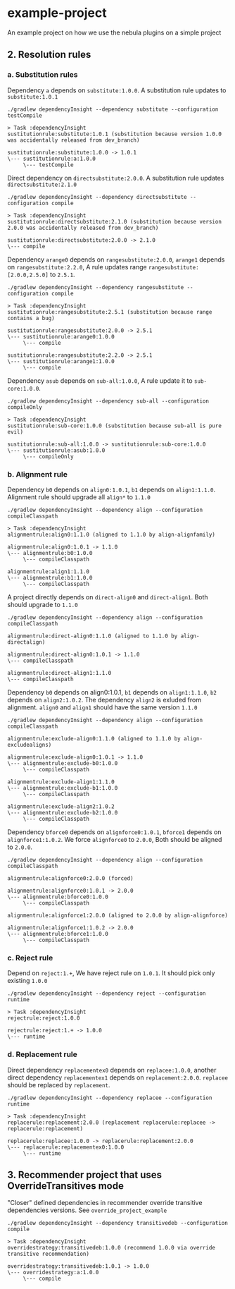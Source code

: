 # example-project
An example project on how we use the nebula plugins on a simple project

## 2. Resolution rules
### a. Substitution rules

Dependency `a` depends on `substitute:1.0.0`. A substitution rule updates to `substitute:1.0.1`

`./gradlew dependencyInsight --dependency substitute --configuration testCompile`

```
> Task :dependencyInsight
sustitutionrule:substitute:1.0.1 (substitution because version 1.0.0 was accidentally released from dev_branch)

sustitutionrule:substitute:1.0.0 -> 1.0.1
\--- sustitutionrule:a:1.0.0
     \--- testCompile
```

Direct dependency on `directsubstitute:2.0.0`. A substitution rule updates `directsubstitute:2.1.0`

`./gradlew dependencyInsight --dependency directsubstitute --configuration compile`

```
> Task :dependencyInsight
sustitutionrule:directsubstitute:2.1.0 (substitution because version 2.0.0 was accidentally released from dev_branch)

sustitutionrule:directsubstitute:2.0.0 -> 2.1.0
\--- compile
```  

Dependency `arange0` depends on `rangesubstitute:2.0.0`, `arange1` depends on `rangesubstitute:2.2.0`, A rule updates range `rangesubstitute:[2.0.0,2.5.0]` to `2.5.1`.

`./gradlew dependencyInsight --dependency rangesubstitute --configuration compile`

```
> Task :dependencyInsight
sustitutionrule:rangesubstitute:2.5.1 (substitution because range contains a bug)

sustitutionrule:rangesubstitute:2.0.0 -> 2.5.1
\--- sustitutionrule:arange0:1.0.0
     \--- compile

sustitutionrule:rangesubstitute:2.2.0 -> 2.5.1
\--- sustitutionrule:arange1:1.0.0
     \--- compile
```

Dependency `asub` depends on `sub-all:1.0.0`, A rule update it to `sub-core:1.0.0`.

`./gradlew dependencyInsight --dependency sub-all --configuration compileOnly`

```
> Task :dependencyInsight
sustitutionrule:sub-core:1.0.0 (substitution because sub-all is pure evil)

sustitutionrule:sub-all:1.0.0 -> sustitutionrule:sub-core:1.0.0
\--- sustitutionrule:asub:1.0.0
     \--- compileOnly
```

### b. Alignment rule

Dependency `b0` depends on `align0:1.0.1`, `b1` depends on `align1:1.1.0`. Alignment rule should upgrade all `align*` to `1.1.0`

`./gradlew dependencyInsight --dependency align --configuration compileClasspath`

```
> Task :dependencyInsight
alignmentrule:align0:1.1.0 (aligned to 1.1.0 by align-alignfamily)

alignmentrule:align0:1.0.1 -> 1.1.0
\--- alignmentrule:b0:1.0.0
     \--- compileClasspath

alignmentrule:align1:1.1.0
\--- alignmentrule:b1:1.0.0
     \--- compileClasspath
```

A project directly depends on `direct-align0` and `direct-align1`. Both should upgrade to `1.1.0`

`./gradlew dependencyInsight --dependency align --configuration compileClasspath`

```
alignmentrule:direct-align0:1.1.0 (aligned to 1.1.0 by align-directalign)

alignmentrule:direct-align0:1.0.1 -> 1.1.0
\--- compileClasspath

alignmentrule:direct-align1:1.1.0
\--- compileClasspath
```

Dependency `b0` depends on align0:1.0.1, `b1` depends on `align1:1.1.0`, `b2` depends on `align2:1.0.2`. The dependency `align2` is exluded from alignment. `align0` and `align1` should have the same version `1.1.0`

`./gradlew dependencyInsight --dependency align --configuration compileClasspath`

```
alignmentrule:exclude-align0:1.1.0 (aligned to 1.1.0 by align-excludealigns)

alignmentrule:exclude-align0:1.0.1 -> 1.1.0
\--- alignmentrule:exclude-b0:1.0.0
     \--- compileClasspath

alignmentrule:exclude-align1:1.1.0
\--- alignmentrule:exclude-b1:1.0.0
     \--- compileClasspath

alignmentrule:exclude-align2:1.0.2
\--- alignmentrule:exclude-b2:1.0.0
     \--- compileClasspath
```

Dependency `bforce0` depends on `alignforce0:1.0.1`, `bforce1` depends on `alignforce1:1.0.2`. We force `alignforce0` to `2.0.0`, Both should be aligned to `2.0.0`.

`./gradlew dependencyInsight --dependency align --configuration compileClasspath`

```
alignmentrule:alignforce0:2.0.0 (forced)

alignmentrule:alignforce0:1.0.1 -> 2.0.0
\--- alignmentrule:bforce0:1.0.0
     \--- compileClasspath

alignmentrule:alignforce1:2.0.0 (aligned to 2.0.0 by align-alignforce)

alignmentrule:alignforce1:1.0.2 -> 2.0.0
\--- alignmentrule:bforce1:1.0.0
     \--- compileClasspath
```

### c. Reject rule

Depend on `reject:1.+`, We have reject rule on `1.0.1`. It should pick only existing `1.0.0`

`./gradlew dependencyInsight --dependency reject --configuration runtime`

```
> Task :dependencyInsight
rejectrule:reject:1.0.0

rejectrule:reject:1.+ -> 1.0.0
\--- runtime
```

### d. Replacement rule

Direct dependency `replacementex0` depends on `replacee:1.0.0`, another direct dependency `replacementex1` depends on `replacement:2.0.0`. `replacee` should be replaced by `replacement`.

`./gradlew dependencyInsight --dependency replacee --configuration runtime`

```
> Task :dependencyInsight
replacerule:replacement:2.0.0 (replacement replacerule:replacee -> replacerule:replacement)

replacerule:replacee:1.0.0 -> replacerule:replacement:2.0.0
\--- replacerule:replacementex0:1.0.0
     \--- runtime
```

## 3. Recommender project that uses OverrideTransitives mode

"Closer" defined dependencies in recommender override transitive dependencies versions. See `override_project_example`

`./gradlew dependencyInsight --dependency transitivedeb --configuration compile`

```
> Task :dependencyInsight
overridestrategy:transitivedeb:1.0.0 (recommend 1.0.0 via override transitive recommendation)

overridestrategy:transitivedeb:1.0.1 -> 1.0.0
\--- overridestrategy:a:1.0.0
     \--- compile
```